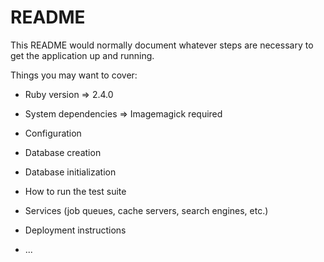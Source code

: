 # README

This README would normally document whatever steps are necessary to get the
application up and running.

Things you may want to cover:

* Ruby version => 2.4.0

* System dependencies => Imagemagick required

* Configuration

* Database creation

* Database initialization

* How to run the test suite

* Services (job queues, cache servers, search engines, etc.)

* Deployment instructions

* ...
